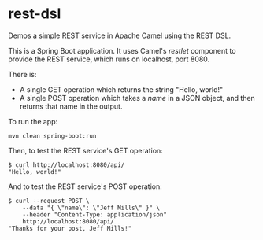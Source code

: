 # rest-dsl

Demos a simple REST service in Apache Camel using the REST DSL.

This is a Spring Boot application. It uses Camel's _restlet_ component to provide the REST service, which runs on localhost, port 8080.

There is:

- A single GET operation which returns the string "Hello, world!"
- A single POST operation which takes a _name_ in a JSON object, and then returns that name in the output.

To run the app:

    mvn clean spring-boot:run

Then, to test the REST service's GET operation:

    $ curl http://localhost:8080/api/
    "Hello, world!"

And to test the REST service's POST operation:

    $ curl --request POST \
        --data "{ \"name\": \"Jeff Mills\" }" \
        --header "Content-Type: application/json"
        http://localhost:8080/api/
    "Thanks for your post, Jeff Mills!"
